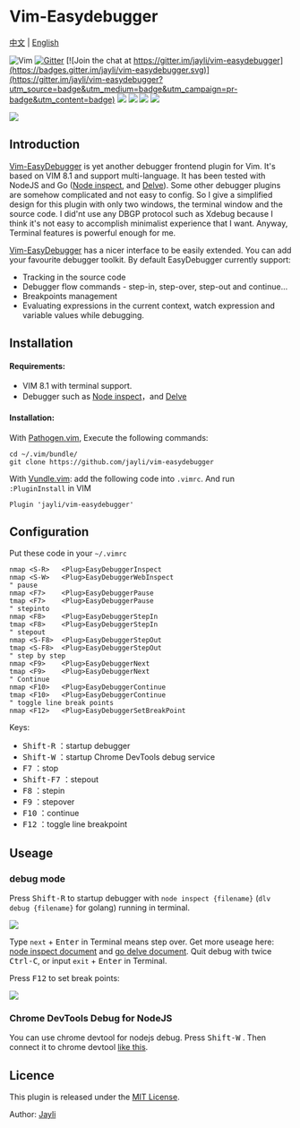 # Vim-Easydebugger

[中文](README-cn.md) | [English](README.md)

![Vim](https://img.shields.io/badge/vim-awesome-brightgreen.svg) [![Gitter](https://img.shields.io/badge/gitter-join%20chat-yellowgreen.svg)](https://gitter.im/jayli/vim-easydebugger) [![Join the chat at https://gitter.im/jayli/vim-easydebugger](https://badges.gitter.im/jayli/vim-easydebugger.svg)](https://gitter.im/jayli/vim-easydebugger?utm_source=badge&utm_medium=badge&utm_campaign=pr-badge&utm_content=badge) ![](https://img.shields.io/badge/Linux-available-brightgreen.svg) ![](https://img.shields.io/badge/MacOS-available-brightgreen.svg) ![](https://img.shields.io/badge/:%20h-easycomplete-orange.svg) ![](https://img.shields.io/badge/license-MIT-blue.svg) 

![](https://raw.githubusercontent.com/jayli/jayli.github.com/master/photo/assets/vim-easydebugger.gif?t=6)

## Introduction

[Vim-EasyDebugger](https://github.com/jayli/vim-easydebugger) is yet another debugger frontend plugin for Vim. It's based on VIM 8.1 and support multi-language. It has been tested with NodeJS and Go ([Node inspect](https://nodejs.org/dist/latest-v10.x/docs/api/debugger.html), and [Delve](https://github.com/derekparker/delve)). Some other debugger plugins are somehow complicated and not easy to config. So I give a simplified design for this plugin with only two windows, the terminal window and the source code. I did'nt use any DBGP protocol such as Xdebug because I think it's not easy to accomplish minimalist experience that I want. Anyway, Terminal features is powerful enough for me.

[Vim-EasyDebugger](https://github.com/jayli/vim-easydebugger) has a nicer interface to be easily extended. You can add your favourite debugger toolkit.  By default EasyDebugger currently support:

- Tracking in the source code
- Debugger flow commands - step-in, step-over, step-out and continue...
- Breakpoints management
- Evaluating expressions in the current context, watch expression and variable values while debugging.

## Installation

#### Requirements: 

- VIM 8.1 with terminal support. 
- Debugger such as [Node inspect](https://nodejs.org/dist/latest-v10.x/docs/api/debugger.html)，and [Delve](https://github.com/derekparker/delve) 

#### Installation:

With [Pathogen.vim](https://github.com/tpope/vim-pathogen), Execute the following commands:

	cd ~/.vim/bundle/
	git clone https://github.com/jayli/vim-easydebugger

With [Vundle.vim](https://github.com/VundleVim/Vundle.vim): add the following code into `.vimrc`. And run `:PluginInstall` in VIM

	Plugin 'jayli/vim-easydebugger'
	
## Configuration

Put these code in your `~/.vimrc`

	nmap <S-R>   <Plug>EasyDebuggerInspect
	nmap <S-W>   <Plug>EasyDebuggerWebInspect
	" pause
	nmap <F7>    <Plug>EasyDebuggerPause
	tmap <F7>    <Plug>EasyDebuggerPause
	" stepinto
	nmap <F8>    <Plug>EasyDebuggerStepIn
	tmap <F8>    <Plug>EasyDebuggerStepIn
	" stepout
	nmap <S-F8>  <Plug>EasyDebuggerStepOut
	tmap <S-F8>  <Plug>EasyDebuggerStepOut
	" step by step
	nmap <F9>    <Plug>EasyDebuggerNext
	tmap <F9>    <Plug>EasyDebuggerNext
	" Continue
	nmap <F10>   <Plug>EasyDebuggerContinue
	tmap <F10>   <Plug>EasyDebuggerContinue
	" toggle line break points
	nmap <F12>   <Plug>EasyDebuggerSetBreakPoint

Keys:

- <kbd>Shift-R</kbd> ：startup debugger
- <kbd>Shift-W</kbd> ：startup Chrome DevTools debug service
- <kbd>F7</kbd> ：stop
- <kbd>Shift-F7</kbd> ：stepout
- <kbd>F8</kbd> ：stepin
- <kbd>F9</kbd> ：stepover
- <kbd>F10</kbd> ：continue
- <kbd>F12</kbd> ：toggle line breakpoint

## Useage

### debug mode

Press <kbd>Shift-R</kbd> to startup debugger with `node inspect {filename}` (`dlv debug {filename}` for golang) running in terminal.

![](https://gw.alicdn.com/tfs/TB1V9P0kHPpK1RjSZFFXXa5PpXa-2084-1240.jpg)

Type `next` + <kbd>Enter</kbd> in Terminal means step over. Get more useage here: [node inspect document](https://nodejs.org/dist/latest-v10.x/docs/api/debugger.html) and [go delve document](https://github.com/derekparker/delve/tree/master/Documentation/cli). Quit debug with twice <kbd>Ctrl-C</kbd>, or input `exit` + <kbd>Enter</kbd> in Terminal.

Press <kbd>F12</kbd> to set break points:

![](https://gw.alicdn.com/tfs/TB1jqjWkNTpK1RjSZFGXXcHqFXa-900-500.gif)

### Chrome DevTools Debug for NodeJS

You can use chrome devtool for nodejs debug. Press <kbd>Shift-W</kbd> . Then connect it to chrome devtool [like this](https://gw.alicdn.com/tfs/TB1ci.QegHqK1RjSZJnXXbNLpXa-1414-797.png).

## Licence

This plugin is released under the [MIT License](https://github.com/jayli/vim-easydebugger/blob/master/LICENSE).

Author: [Jayli](http://jayli.github.io/)



